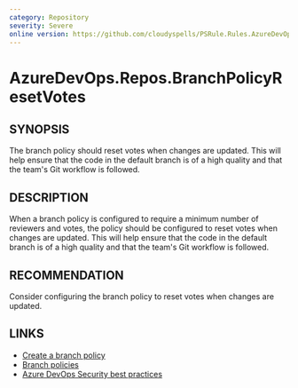 ```yaml
---
category: Repository
severity: Severe
online version: https://github.com/cloudyspells/PSRule.Rules.AzureDevOps/blob/main/src/PSRule.Rules.AzureDevOps/en-US/AzureDevOps.Repos.BranchPolicyResetVotes.md
---
```


# AzureDevOps.Repos.BranchPolicyResetVotes

## SYNOPSIS

The branch policy should reset votes when changes are updated. This will help
ensure that the code in the default branch is of a high quality and that the
team's Git workflow is followed.

## DESCRIPTION

When a branch policy is configured to require a minimum number of reviewers and
votes, the policy should be configured to reset votes when changes are updated.
This will help ensure that the code in the default branch is of a high quality
and that the team's Git workflow is followed.

## RECOMMENDATION

Consider configuring the branch policy to reset votes when changes are updated.

## LINKS

- [Create a branch policy](https://docs.microsoft.com/en-us/azure/devops/repos/git/branch-policies?view=azure-devops)
- [Branch policies](https://docs.microsoft.com/en-us/azure/devops/repos/git/branch-policies-overview?view=azure-devops)
- [Azure DevOps Security best practices](https://docs.microsoft.com/en-us/azure/devops/user-guide/security-best-practices?view=azure-devops#repositories-and-branches)
